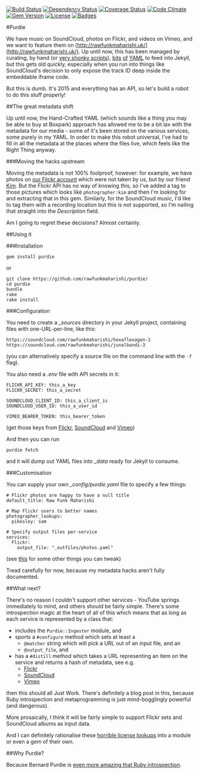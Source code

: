 [![Build Status](http://img.shields.io/travis/rawfunkmaharishi/purdie.svg?style=flat-square)](https://travis-ci.org/rawfunkmaharishi/purdie)
[![Dependency Status](http://img.shields.io/gemnasium/rawfunkmaharishi/purdie.svg?style=flat-square)](https://gemnasium.com/rawfunkmaharishi/purdie)
[![Coverage Status](http://img.shields.io/coveralls/rawfunkmaharishi/purdie.svg?style=flat-square)](https://coveralls.io/r/rawfunkmaharishi/purdie)
[![Code Climate](http://img.shields.io/codeclimate/github/rawfunkmaharishi/purdie.svg?style=flat-square)](https://codeclimate.com/github/rawfunkmaharishi/purdie)
[![Gem Version](http://img.shields.io/gem/v/purdie.svg?style=flat-square)](https://rubygems.org/gems/purdie)
[![License](http://img.shields.io/:license-mit-blue.svg?style=flat-square)](http://rawfunkmaharishi.mit-license.org)
[![Badges](http://img.shields.io/:badges-7/7-ff6799.svg?style=flat-square)](https://github.com/badges/badgerbadgerbadger)

#Purdie

We have music on SoundCloud, photos on Flickr, and videos on Vimeo, and we want to feature them on [http://rawfunkmaharishi.uk/](http://rawfunkmaharishi.uk/). Up until now, this has been managed by curating, by hand (or [very shonky scripts](https://github.com/rawfunkmaharishi/rawfunkmaharishi.github.io/blob/master/flickriser.rb)), [bits](https://github.com/rawfunkmaharishi/rawfunkmaharishi.github.io/blob/master/_data/sounds.yml) [of](https://github.com/rawfunkmaharishi/rawfunkmaharishi.github.io/blob/master/_data/pictures.yml) [YAML](https://github.com/rawfunkmaharishi/rawfunkmaharishi.github.io/blob/master/_data/videos.yml) to feed into Jekyll, but this gets old quickly, especially when you run into things like SoundCloud's decision to only expose the track ID deep inside the embeddable iframe code.

But this is dumb. It's 2015 and everything has an API, so let's build a robot to do this stuff properly!

##The great metadata shift

Up until now, the Hand-Crafted YAML (which sounds like a thing you may be able to buy at Boxpark) approach has allowed me to be a bit lax with the metadata for our media - some of it's been stored on the various services, some purely in my YAML. In order to make this robot universal, I've had to fill in all the metadata at the places where the files live, which feels like the Right Thing anyway.

###Moving the hacks upstream

Moving the metadata is not 100% foolproof, however: for example, we have photos on [our Flickr account](https://www.flickr.com/photos/rawfunkmaharishi/) which were not taken by us, but by our friend [Kim](http://www.kimberlycabbott.com/). But the Flickr API has no way of knowing this, so I've added a tag to those pictures which looks like `photographer:kim` and then I'm looking for and extracting that in this gem. Similarly, for the SoundCloud music, I'd like to tag them with a recording location but this is not supported, so I'm nailing that straight into the _Description_ field.

Am I going to regret these decisions? Almost certainly.

##Using it

###Installation

    gem install purdie
    
or

    git clone https://github.com/rawfunkmaharishi/purdie/
    cd purdie
    bundle
    rake
    rake install

###Configuration

You need to create a *_sources* directory in your Jekyll project, containing files with one-URL-per-line, like this:

    https://soundcloud.com/rawfunkmaharishi/hexaflexagon-1
    https://soundcloud.com/rawfunkmaharishi/junalbandi-3

(you can alternatively specify a source file on the command line with the `-f` flag).
 
You also need a *.env* file with API secrets in it:

    FLICKR_API_KEY: this_a_key
    FLICKR_SECRET: this_a_secret

    SOUNDCLOUD_CLIENT_ID: this_a_client_is
    SOUNDCLOUD_USER_ID: this_a_user_id

    VIMEO_BEARER_TOKEN: this_bearer_token
    
(get those keys from [Flickr](https://www.flickr.com/services/apps/create/apply), [SoundCloud](http://soundcloud.com/you/apps/new) and [Vimeo](https://developer.vimeo.com/apps/new))

And then you can run

    purdie fetch

and it will dump out YAML files into *_data* ready for Jekyll to consume.

###Customisation

You can supply your own *_config/purdie.yaml* file to specify a few things:

    # Flickr photos are happy to have a null title
    default_title: Raw Funk Maharishi 

    # Map Flickr users to better names
    photographer_lookups:
      pikesley: sam
      
    # Specify output files per-service
    services:
      Flickr:
        output_file: "_outfiles/photos.yaml"
        
(see [this](https://github.com/rawfunkmaharishi/purdie/blob/master/_config/defaults.yaml) for some other things you can tweak)

Tread carefully for now, because my metadata hacks aren't fully documented. 

##What next?

There's no reason I couldn't support other services - YouTube springs immediately to mind, and others should be fairly simple. There's some introspection magic at the heart of all of this which means that as long as each service is represented by a class that:

* includes the `Purdie::Ingester` module, and
* sports a `#configure` method which sets at least a 
  * `@matcher` string which will pick a URL out of an input file, and an
  * `@output_file`, and
* has a `#distill` method which takes a URL representing an item on the service and returns a hash of metadata, see e.g.
  * [Flickr](https://github.com/rawfunkmaharishi/purdie/blob/master/lib/purdie/services/flickr.rb#L26-L48)
  * [SoundCloud](https://github.com/rawfunkmaharishi/purdie/blob/master/lib/purdie/services/soundcloud.rb#L30-L41)
  * [Vimeo](https://github.com/rawfunkmaharishi/purdie/blob/master/lib/purdie/services/vimeo.rb#L27-L37)

then this should all Just Work. There's definitely a blog post in this, because Ruby introspection and metaprogramming is just mind-bogglingly powerful (and dangerous).

More prosaically, I think it will be fairly simple to support Flickr sets and SoundCloud albums as input data.
  
And I can definitely rationalise these [horrible license lookups](https://github.com/rawfunkmaharishi/purdie/blob/master/_config/defaults.yaml#L5-L13) into a module or even a gem of their own.
  
##Why Purdie?

Because Bernard Purdie is [even more amazing that Ruby introspection](https://www.youtube.com/watch?v=E9E0WxLbqVA&list=PLuPLM2FI60-OIgFTc9YCrGgH5XWGT6znV&index=6).
